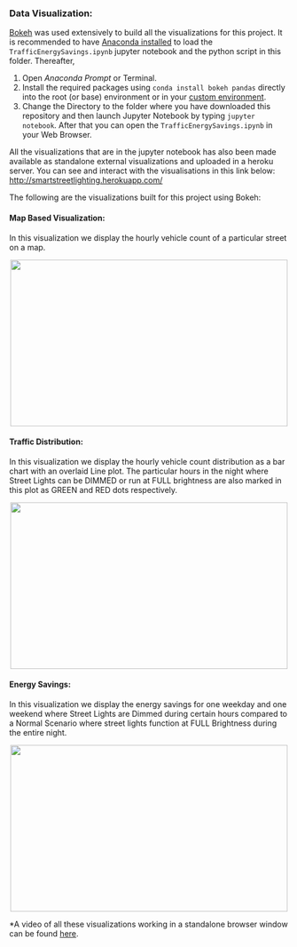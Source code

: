 ### Data Visualization:
[Bokeh](https://bokeh.pydata.org/en/latest/) was used  extensively to build all the visualizations for this project. It is recommended to have [Anaconda installed](https://conda.io/docs/user-guide/install/index.html) to load the `TrafficEnergySavings.ipynb` jupyter notebook and the python script in this folder. Thereafter,
1. Open *Anaconda Prompt* or Terminal.
2. Install the required packages using `conda install bokeh pandas` directly into the root (or base) environment or in your [custom environment](https://conda.io/docs/user-guide/getting-started.html#managing-environments). 
3. Change the Directory to the folder where you have downloaded this repository and then launch Jupyter Notebook by typing `jupyter notebook`. After that you can open the `TrafficEnergySavings.ipynb` in your Web Browser.

All the visualizations that are in the jupyter notebook has also been made available as standalone external visualizations and uploaded in a heroku server. You can see and interact with the visualisations in this link below:
http://smartstreetlighting.herokuapp.com/

The following are the visualizations built for this project using Bokeh:

#### Map Based Visualization:
In this visualization we display the hourly vehicle count of a particular street on a map.

<p align="center">
  <img width="500" height="300" src="https://user-images.githubusercontent.com/20330371/38013194-e569c548-3281-11e8-8c63-121e7e542d6e.PNG">
</p>


#### Traffic Distribution:
In this visualization we display the hourly vehicle count distribution as a bar chart with an overlaid Line plot. The particular hours in the night where Street Lights can be DIMMED or run at FULL brightness are also marked in this plot as GREEN and RED dots respectively.

<p align="center">    
  <img width="500" height="300" src="https://user-images.githubusercontent.com/20330371/38008688-a7d239d6-326d-11e8-9ced-a297e0543b6c.PNG">
</p>

#### Energy Savings:
In this visualization we display the energy savings for one weekday and one weekend where Street Lights are Dimmed during certain hours compared to a Normal Scenario where street lights function at FULL Brightness during the entire night.

<p align="center">
  <img width="500" height="300" src="https://user-images.githubusercontent.com/20330371/38008759-14e7798c-326e-11e8-9b3a-0221b7850488.PNG">
</p>

*A video of all these visualizations working in a standalone browser window can be found [here](https://youtu.be/XFqGO7xlURQ).